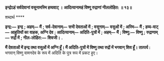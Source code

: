 **इन्द्रोऽहं सर्वदेवानां वसूनामस्मि हव्यवाट् ।** **आदित्यानामहं विष्णू रुद्राणां नीललोहित: ॥ १३॥** 

शब्दार्थ **** 

**इन्द्र:—** **इन्द्र** **; अहम्—** **मैं** **; सर्व-देवानाम्—** **सभी देवताओं में** **; वसूनाम्—** **वसुओं में** **; अस्मि—** **मैं** **; हव्य-वाट्—** **आहुतियों का** **वाहक, अग्नि देव** **; आदित्यानाम्—** **अदिति-पुत्रों में** **; अहम्—** **मैं** **; विष्णु:—** **विष्णु** **; रुद्राणाम्—** **रुद्रों में** **; नील-लोहित:—** **शिवजी।** **.** 

**मैं देवताओं में इन्द्र तथा वसुओं में अग्नि हूँ। मैं अदिति-पुत्रों में विष्णु तथा रुद्रों में भगवान्** **शिव हूँ।** **तात्पर्य :** भगवान् विष्णु वामनदेव के रूप में अदिति के पुत्र रूप में प्रकट हुए।  